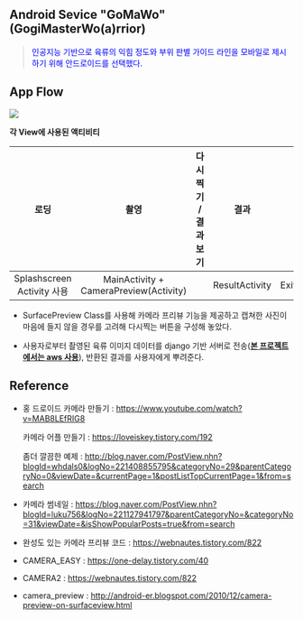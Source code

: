 ## Android Sevice "GoMaWo" (GogiMasterWo(a)rrior)

> <span style="color:blue">인공지능 기반으로 육류의 익힘 정도와 부위 판별 가이드 라인을 모바일로 제시하기 위해 안드로이드를 선택했다.</span>



## App Flow

![](C:\Users\Lenovo\AndroidStudioProjects\GoMaWo_admob\app_flow_for_report.png)



**각 View에 사용된 액티비티**

|            로딩            |                  촬영                  | 다시찍기 / 결과보기 |      결과      |     종료     |
| :------------------------: | :------------------------------------: | :-----------------: | :------------: | :----------: |
| Splashscreen Activity 사용 | MainActivity + CameraPreview(Activity) |                     | ResultActivity | ExitAcitvity |

* SurfacePreview Class를 사용해 카메라 프리뷰 기능을 제공하고 캡쳐한 사진이 마음에 들지 않을 경우를 고려해 다시찍는 버튼을 구성해 놓았다.

* 사용자로부터 촬영된 육류 이미지 데이터를 django 기반 서버로 전송(**<u>본 프로젝트에서는 aws 사용</u>**), 반환된 결과를 사용자에게 뿌려준다.



## Reference

* 홍 드로이드 카메라 만들기 : https://www.youtube.com/watch?v=MAB8LEfRIG8

  카메라 어플 만들기 : https://loveiskey.tistory.com/192

  좀더 깔끔한 예제 : http://blog.naver.com/PostView.nhn?blogId=whdals0&logNo=221408855795&categoryNo=29&parentCategoryNo=0&viewDate=&currentPage=1&postListTopCurrentPage=1&from=search

* 카메라 썸네일 : https://blog.naver.com/PostView.nhn?blogId=luku756&logNo=221127941797&parentCategoryNo=&categoryNo=31&viewDate=&isShowPopularPosts=true&from=search

* 완성도 있는 카메라 프리뷰 코드 : https://webnautes.tistory.com/822

* CAMERA_EASY : https://one-delay.tistory.com/40

* CAMERA2 : https://webnautes.tistory.com/822

* camera_preview : http://android-er.blogspot.com/2010/12/camera-preview-on-surfaceview.html